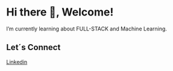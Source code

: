 # Hi there 👋, Welcome!

 I’m currently learning about FULL-STACK and Machine Learning.


## Let´s Connect

[Linkedin](https://www.linkedin.com/in/roberth-g/)
 
<!--
**RoberthGo/RoberthGo** is a ✨ _special_ ✨ repository because its `README.md` (this file) appears on your GitHub profile.

Here are some ideas to get you started:

- 🔭 I’m currently working on ...
- 🌱 I’m currently learning ...
- 👯 I’m looking to collaborate on ...
- 🤔 I’m looking for help with ...
- 💬 Ask me about ...
- 📫 How to reach me: ...
- 😄 Pronouns: ...
- ⚡ Fun fact: ...
-->
